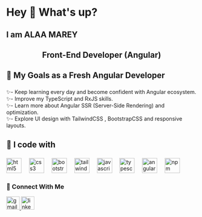 <h1 align="left">Hey 👋 What's up?</h1>

###

<div >
 <h2> I am ALAA MAREY </h2> 
<h2 align="center" > Front-End Developer (Angular) </h2>  
</div>


<h2 align="left">🌱 My Goals as a Fresh Angular Developer</h2>

###

<p align="left">
✨- Keep learning every day and become confident with Angular ecosystem. 
<br>✨- Improve my TypeScript and RxJS skills.
<br>✨- Learn more about Angular SSR (Server-Side Rendering) and optimization.  
<br>✨- Explore UI design with TailwindCSS , BootstrapCSS and responsive layouts.  </p>

###

<h2 align="left"> 🧰 I code with</h2>

###

<div align="left">
  <img src="https://cdn.jsdelivr.net/gh/devicons/devicon/icons/html5/html5-original.svg" height="40" alt="html5 logo"  />
  <img width="12" />

  
  <img src="https://cdn.jsdelivr.net/gh/devicons/devicon/icons/css3/css3-original.svg" height="40" alt="css3 logo"  />
  <img width="12" />

  
  <img src="https://cdn.jsdelivr.net/gh/devicons/devicon/icons/bootstrap/bootstrap-original.svg" height="40" alt="bootstrap logo"  />
  <img width="12" />



  <img src="https://skillicons.dev/icons?i=tailwind" height="40" alt="tailwindcss logo" />
  <img width="12" />



  
  <img src="https://cdn.jsdelivr.net/gh/devicons/devicon/icons/javascript/javascript-original.svg" height="40" alt="javascript logo"  />
  <img width="12" />


  
  <img src="https://cdn.jsdelivr.net/gh/devicons/devicon/icons/typescript/typescript-original.svg" height="40" alt="typescript logo"  />
  <img width="12" />
  
  <img src="https://cdn.jsdelivr.net/gh/devicons/devicon/icons/angularjs/angularjs-original.svg" height="40" alt="angular logo"  />
  <img width="12" />
  
  <img src="https://cdn.jsdelivr.net/gh/devicons/devicon/icons/npm/npm-original-wordmark.svg" height="40" alt="npm logo"  />
  <img width="12" />


 
</div>

###
  <h3> 🚀 Connect  With Me </h3>

<div align="left">
  <a  href="mailto:alaamarey616@gmail.com"> 
  <img src="https://skillicons.dev/icons?i=gmail" height="35" alt="gmail logo"  />
  </a>
  <a href="https://www.linkedin.com/in/al-aa-marey-965262232">
  <img src="https://skillicons.dev/icons?i=linkedin" height="35" alt="linkedin logo"  />
  </a>
</div>

###
